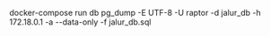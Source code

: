 docker-compose run db pg_dump -E UTF-8 -U raptor -d jalur_db -h 172.18.0.1 -a --data-only -f jalur_db.sql
